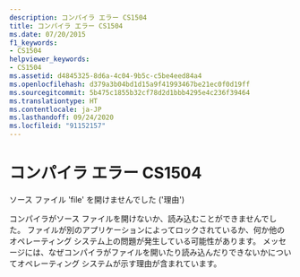 ```yaml
---
description: コンパイラ エラー CS1504
title: コンパイラ エラー CS1504
ms.date: 07/20/2015
f1_keywords:
- CS1504
helpviewer_keywords:
- CS1504
ms.assetid: d4845325-8d6a-4c04-9b5c-c5be4eed84a4
ms.openlocfilehash: d379a3b04bd1d15a9f41993467be21ec0f0d19ff
ms.sourcegitcommit: 5b475c1855b32cf78d2d1bbb4295e4c236f39464
ms.translationtype: HT
ms.contentlocale: ja-JP
ms.lasthandoff: 09/24/2020
ms.locfileid: "91152157"
---
```

# <a name="compiler-error-cs1504"></a>コンパイラ エラー CS1504

ソース ファイル 'file' を開けませんでした ('理由')  
  
 コンパイラがソース ファイルを開けないか、読み込むことができませんでした。 ファイルが別のアプリケーションによってロックされているか、何か他のオペレーティング システム上の問題が発生している可能性があります。 メッセージには、なぜコンパイラがファイルを開いたり読み込んだりできないかについてオペレーティング システムが示す理由が含まれています。
